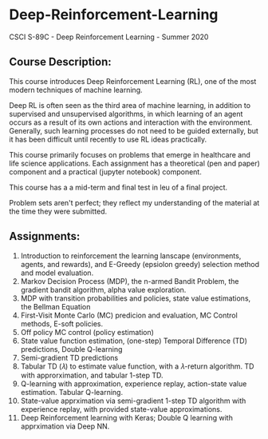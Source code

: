 # Deep-Reinforcement-Learning
CSCI S-89C - Deep Reinforcement Learning - Summer 2020


## Course Description:

This course introduces Deep Reinforcement Learning (RL), one of the most modern techniques of machine learning. 

Deep RL is often seen as the third area of machine learning, in addition to supervised and unsupervised algorithms, in which learning of an agent occurs as a result of its own actions and interaction with the environment. Generally, such learning processes do not need to be guided externally, but it has been difficult until recently to use RL ideas practically. 

This course primarily focuses on problems that emerge in healthcare and life science applications. Each assignment has a theoretical (pen and paper) component and a practical (jupyter notebook) component.

This course has a a mid-term and final test in leu of a final project.

Problem sets aren't perfect; they reflect my understanding of the material at the time they were submitted. 

## Assignments:

1. Introduction to reinforcement the learning lanscape (environments, agents, and rewards), and E-Greedy (epsiolon greedy) selection method and model evaluation.
2. Markov Decision Process (MDP), the n-armed Bandit Problem, the gradient bandit algorithm, alpha value exploration.  
3. MDP with transition probabilities and policies, state value estimations, the Bellman Equation
4. First-Visit Monte Carlo (MC) predicion and evaluation, MC Control methods, E-soft policies.
5. Off policy MC control (policy estimation)
6. State value function estimation, (one-step) Temporal Difference (TD) predictions, Double Q-learning
7. Semi-gradient TD predictions
8. Tabular TD (𝜆) to estimate value function, with a 𝜆-return algorithm. TD with approrximation, and tabular 1-step TD.
9. Q-learning with approximation, experience replay, action-state value estimation. Tabular Q-learning.
10. State-value apprximation via semi-gradient 1-step TD algorithm with experience replay, with provided state-value approximations.
11. Deep Reinforcement learning with Keras; Double Q learning with apprximation via Deep NN. 
